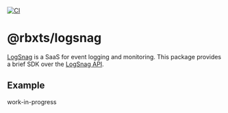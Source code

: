 [![CI](https://github.com/ClubiNew/rbxts-logsnag/actions/workflows/ci.yml/badge.svg)](https://github.com/ClubiNew/rbxts-logsnag/actions/workflows/ci.yml)

# @rbxts/logsnag

[LogSnag](https://logsnag.com/) is a SaaS for event logging and monitoring. This package provides a brief SDK over the [LogSnag API](https://docs.logsnag.com/).

## Example

work-in-progress
